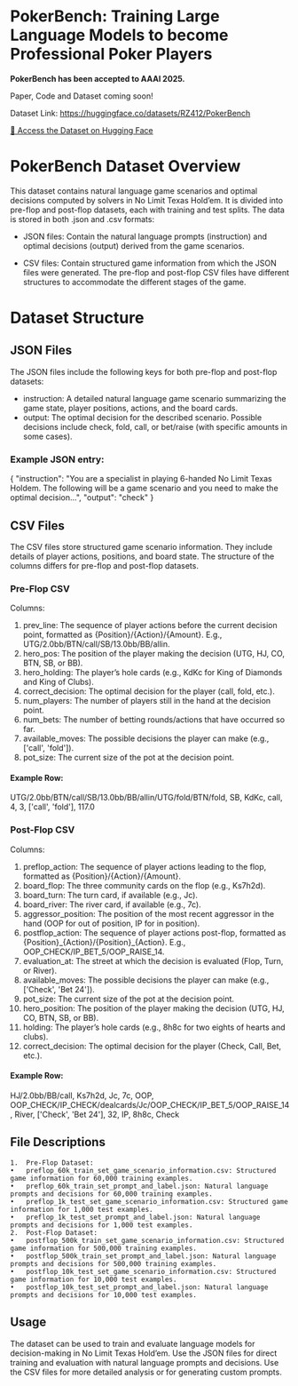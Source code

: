 # PokerBench: Training Large Language Models to become Professional Poker Players

**PokerBench has been accepted to AAAI 2025.**

Paper, Code and Dataset coming soon!


Dataset Link: https://huggingface.co/datasets/RZ412/PokerBench

[📂 Access the Dataset on Hugging Face]([https://huggingface.co/datasets/your-dataset-name](https://huggingface.co/datasets/RZ412/PokerBench))

# PokerBench Dataset Overview

This dataset contains natural language game scenarios and optimal decisions computed by solvers in No Limit Texas Hold’em. It is divided into pre-flop and post-flop datasets, each with training and test splits. The data is stored in both .json and .csv formats:

- JSON files: Contain the natural language prompts (instruction) and optimal decisions (output) derived from the game scenarios.

- CSV files: Contain structured game information from which the JSON files were generated. The pre-flop and post-flop CSV files have different structures to accommodate the different stages of the game.

# Dataset Structure

## JSON Files

The JSON files include the following keys for both pre-flop and post-flop datasets:

- instruction: A detailed natural language game scenario summarizing the game state, player positions, actions, and the board cards.
- output: The optimal decision for the described scenario. Possible decisions include check, fold, call, or bet/raise (with specific amounts in some cases).

### Example JSON entry:

{
  "instruction": "You are a specialist in playing 6-handed No Limit Texas Holdem. The following will be a game scenario and you need to make the optimal decision...",
  "output": "check"
}

## CSV Files

The CSV files store structured game scenario information. They include details of player actions, positions, and board state. The structure of the columns differs for pre-flop and post-flop datasets.

### Pre-Flop CSV

Columns:
1. prev_line: The sequence of player actions before the current decision point, formatted as {Position}/{Action}/{Amount}. E.g., UTG/2.0bb/BTN/call/SB/13.0bb/BB/allin.
 2.	hero_pos: The position of the player making the decision (UTG, HJ, CO, BTN, SB, or BB).
 3.	hero_holding: The player’s hole cards (e.g., KdKc for King of Diamonds and King of Clubs).
 4.	correct_decision: The optimal decision for the player (call, fold, etc.).
 5.	num_players: The number of players still in the hand at the decision point.
 6.	num_bets: The number of betting rounds/actions that have occurred so far.
 7.	available_moves: The possible decisions the player can make (e.g., ['call', 'fold']).
 8.	pot_size: The current size of the pot at the decision point.

#### Example Row:

UTG/2.0bb/BTN/call/SB/13.0bb/BB/allin/UTG/fold/BTN/fold, SB, KdKc, call, 4, 3, ['call', 'fold'], 117.0

### Post-Flop CSV

Columns: 
1. preflop_action: The sequence of player actions leading to the flop, formatted as {Position}/{Action}/{Amount}.
 2.	board_flop: The three community cards on the flop (e.g., Ks7h2d).
 3.	board_turn: The turn card, if available (e.g., Jc).
 4.	board_river: The river card, if available (e.g., 7c).
 5.	aggressor_position: The position of the most recent aggressor in the hand (OOP for out of position, IP for in position).
 6.	postflop_action: The sequence of player actions post-flop, formatted as {Position}\_{Action}\/{Position}\_{Action}. E.g., OOP_CHECK/IP_BET_5/OOP_RAISE_14.
 7.	evaluation_at: The street at which the decision is evaluated (Flop, Turn, or River).
 8.	available_moves: The possible decisions the player can make (e.g., ['Check', 'Bet 24']).
 9.	pot_size: The current size of the pot at the decision point.
 10. hero_position: The position of the player making the decision (UTG, HJ, CO, BTN, SB, or BB).
 11. holding: The player’s hole cards (e.g., 8h8c for two eights of hearts and clubs).
 12. correct_decision: The optimal decision for the player (Check, Call, Bet, etc.).

#### Example Row:

HJ/2.0bb/BB/call, Ks7h2d, Jc, 7c, OOP, OOP_CHECK/IP_CHECK/dealcards/Jc/OOP_CHECK/IP_BET_5/OOP_RAISE_14, River, ['Check', 'Bet 24'], 32, IP, 8h8c, Check

## File Descriptions
	1.	Pre-Flop Dataset:
	•	preflop_60k_train_set_game_scenario_information.csv: Structured game information for 60,000 training examples.
	•	preflop_60k_train_set_prompt_and_label.json: Natural language prompts and decisions for 60,000 training examples.
	•	preflop_1k_test_set_game_scenario_information.csv: Structured game information for 1,000 test examples.
	•	preflop_1k_test_set_prompt_and_label.json: Natural language prompts and decisions for 1,000 test examples.
	2.	Post-Flop Dataset:
	•	postflop_500k_train_set_game_scenario_information.csv: Structured game information for 500,000 training examples.
	•	postflop_500k_train_set_prompt_and_label.json: Natural language prompts and decisions for 500,000 training examples.
	•	postflop_10k_test_set_game_scenario_information.csv: Structured game information for 10,000 test examples.
	•	postflop_10k_test_set_prompt_and_label.json: Natural language prompts and decisions for 10,000 test examples.

## Usage

The dataset can be used to train and evaluate language models for decision-making in No Limit Texas Hold’em. Use the JSON files for direct training and evaluation with natural language prompts and decisions. Use the CSV files for more detailed analysis or for generating custom prompts.

